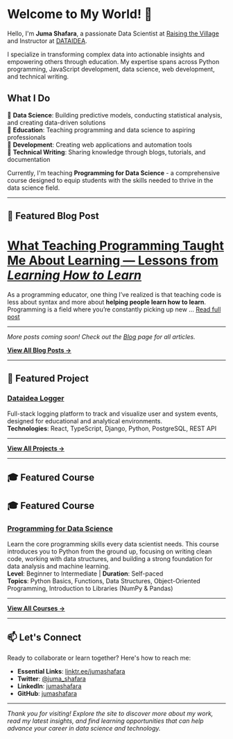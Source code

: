 # Welcome to My World! 👋

Hello, I'm **Juma Shafara**, a passionate Data Scientist at [Raising the Village](https://raisingthevillage.org) and Instructor at [DATAIDEA](https://www.dataidea.org/). 

I specialize in transforming complex data into actionable insights and empowering others through education. My expertise spans across Python programming, JavaScript development, data science, web development, and technical writing.

## What I Do

🔸 **Data Science**: Building predictive models, conducting statistical analysis, and creating data-driven solutions  
🔸 **Education**: Teaching programming and data science to aspiring professionals  
🔸 **Development**: Creating web applications and automation tools  
🔸 **Technical Writing**: Sharing knowledge through blogs, tutorials, and documentation  

Currently, I'm teaching **Programming for Data Science** - a comprehensive course designed to equip students with the skills needed to thrive in the data science field.

---

## 📝 Featured Blog Post

# [What Teaching Programming Taught Me About Learning — Lessons from *Learning How to Learn*](/blog/2025/07/30/what-teaching-programming-taught-me-about-learning--lessons-from-learning-how-to-learn/)

As a programming educator, one thing I’ve realized is that teaching code is less about syntax and more about **helping people learn how to learn**. Programming is a field where you’re constantly picking up new ... [Read full post](/blog/2025/07/30/what-teaching-programming-taught-me-about-learning--lessons-from-learning-how-to-learn/)

---

*More posts coming soon! Check out the [Blog](blog/index.md) page for all articles.*

[**View All Blog Posts →**](blog/index.md)

---

## 🚀 Featured Project

### [Dataidea Logger](projects/dataidea-logger/)
Full-stack logging platform to track and visualize user and system events, designed for educational and analytical environments.  
**Technologies**: React, TypeScript, Django, Python, PostgreSQL, REST API

---

[**View All Projects →**](projects/)

---

## 🎓 Featured Course

## 🎓 Featured Course

### [Programming for Data Science](courses/programming-for-data-science/)
Learn the core programming skills every data scientist needs. This course introduces you to Python from the ground up, focusing on writing clean code, working with data structures, and building a strong foundation for data analysis and machine learning.  
**Level**: Beginner to Intermediate | **Duration**: Self-paced  
**Topics**: Python Basics, Functions, Data Structures, Object-Oriented Programming, Introduction to Libraries (NumPy & Pandas)

---

[**View All Courses →**](courses/)

---

## 📫 Let's Connect

Ready to collaborate or learn together? Here's how to reach me:

- **Essential Links**: [linktr.ee/jumashafara](https://linktr.ee/jumashafara)
- **Twitter**: [@juma_shafara](https://twitter.com/jumashafara)
- **LinkedIn**: [jumashafara](https://www.linkedin.com/in/jumashafara/)
- **GitHub**: [jumashafara](https://github.com/jumashafara)

---

*Thank you for visiting! Explore the site to discover more about my work, read my latest insights, and find learning opportunities that can help advance your career in data science and technology.*